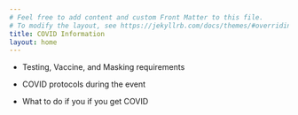 ```yaml
---
# Feel free to add content and custom Front Matter to this file.
# To modify the layout, see https://jekyllrb.com/docs/themes/#overriding-theme-defaults
title: COVID Information
layout: home
---
```



- Testing, Vaccine, and Masking requirements

- COVID protocols during the event

- What to do if you if you get COVID 